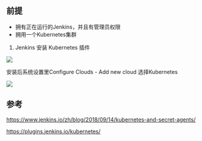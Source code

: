 ## 前提

* 拥有正在运行的Jenkins，并且有管理员权限
* 拥用一个Kubernetes集群



1. Jenkins 安装 Kubernetes 插件

![](http://pek3b.qingstor.com/hexo-blog/20211010180457.png)

安装后系统设置里Configure Clouds -  Add new cloud 选择Kubernetes

![](http://pek3b.qingstor.com/hexo-blog/20211010180532.png)

## 参考

https://www.jenkins.io/zh/blog/2018/09/14/kubernetes-and-secret-agents/

https://plugins.jenkins.io/kubernetes/
